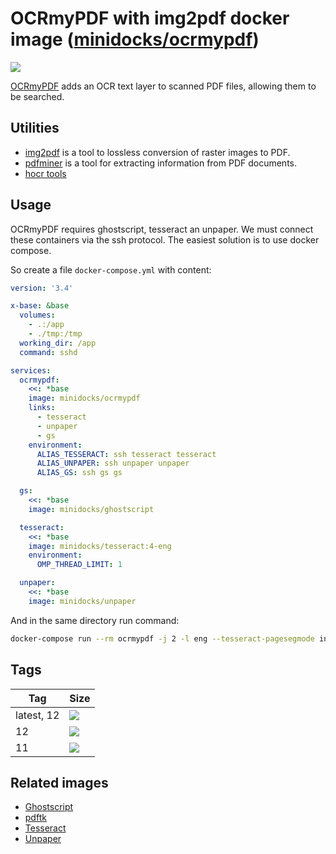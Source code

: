 OCRmyPDF with img2pdf docker image ([minidocks/ocrmypdf](https://hub.docker.com/r/minidocks/ocrmypdf))
======================================================================================================

![](https://raw.githubusercontent.com/jbarlow83/OCRmyPDF/master/docs/images/logo.svg?sanitize=true)

[OCRmyPDF](https://ocrmypdf.readthedocs.io/) adds an OCR text layer to scanned
PDF files, allowing them to be searched.

Utilities
---------

-   [img2pdf](https://gitlab.mister-muffin.de/josch/img2pdf) is a tool to
    lossless conversion of raster images to PDF.
-   [pdfminer](https://github.com/pdfminer/pdfminer.six) is a tool for
    extracting information from PDF documents.
-   [hocr tools](https://github.com/tmbdev/hocr-tools)

Usage
-----

OCRmyPDF requires ghostscript, tesseract an unpaper. We must connect these
containers via the ssh protocol. The easiest solution is to use docker compose.

So create a file `docker-compose.yml` with content:

```yaml
version: '3.4'

x-base: &base
  volumes:
    - .:/app
    - ./tmp:/tmp
  working_dir: /app
  command: sshd

services:
  ocrmypdf:
    <<: *base
    image: minidocks/ocrmypdf
    links:
      - tesseract
      - unpaper
      - gs
    environment:
      ALIAS_TESSERACT: ssh tesseract tesseract
      ALIAS_UNPAPER: ssh unpaper unpaper
      ALIAS_GS: ssh gs gs

  gs:
    <<: *base
    image: minidocks/ghostscript

  tesseract:
    <<: *base
    image: minidocks/tesseract:4-eng
    environment:
      OMP_THREAD_LIMIT: 1

  unpaper:
    <<: *base
    image: minidocks/unpaper
```

And in the same directory run command:

```bash
docker-compose run --rm ocrmypdf -j 2 -l eng --tesseract-pagesegmode input.pdf output.pdf
```

Tags
----

| Tag        | Size                                                                                                             |
|------------|------------------------------------------------------------------------------------------------------------------|
| latest, 12 | ![](https://img.shields.io/docker/image-size/minidocks/ocrmypdf/latest?style=flat-square&logo=docker&label=size) |
| 12         | ![](https://img.shields.io/docker/image-size/minidocks/ocrmypdf/12?style=flat-square&logo=docker&label=size)     |
| 11         | ![](https://img.shields.io/docker/image-size/minidocks/ocrmypdf/11?style=flat-square&logo=docker&label=size)     |

Related images
--------------

-   [Ghostscript](https://github.com/minidocks/ghostscript)
-   [pdftk](https://github.com/minidocks/pdftk)
-   [Tesseract](https://github.com/minidocks/tesseract)
-   [Unpaper](https://github.com/minidocks/unpaper)
